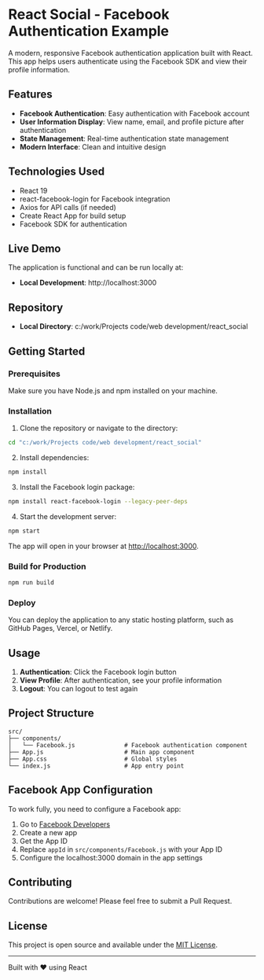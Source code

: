 # React Social - Facebook Authentication Example

A modern, responsive Facebook authentication application built with React. This app helps users authenticate using the Facebook SDK and view their profile information.

## Features

- **Facebook Authentication**: Easy authentication with Facebook account
- **User Information Display**: View name, email, and profile picture after authentication
- **State Management**: Real-time authentication state management
- **Modern Interface**: Clean and intuitive design

## Technologies Used

- React 19
- react-facebook-login for Facebook integration
- Axios for API calls (if needed)
- Create React App for build setup
- Facebook SDK for authentication

## Live Demo

The application is functional and can be run locally at:
- **Local Development**: http://localhost:3000

## Repository

- **Local Directory**: c:/work/Projects code/web development/react_social

## Getting Started

### Prerequisites

Make sure you have Node.js and npm installed on your machine.

### Installation

1. Clone the repository or navigate to the directory:
```bash
cd "c:/work/Projects code/web development/react_social"
```

2. Install dependencies:
```bash
npm install
```

3. Install the Facebook login package:
```bash
npm install react-facebook-login --legacy-peer-deps
```

4. Start the development server:
```bash
npm start
```

The app will open in your browser at [http://localhost:3000](http://localhost:3000).

### Build for Production

```bash
npm run build
```

### Deploy

You can deploy the application to any static hosting platform, such as GitHub Pages, Vercel, or Netlify.

## Usage

1. **Authentication**: Click the Facebook login button
2. **View Profile**: After authentication, see your profile information
3. **Logout**: You can logout to test again

## Project Structure

```
src/
├── components/
│   └── Facebook.js              # Facebook authentication component
├── App.js                       # Main app component
├── App.css                      # Global styles
└── index.js                     # App entry point
```

## Facebook App Configuration

To work fully, you need to configure a Facebook app:

1. Go to [Facebook Developers](https://developers.facebook.com/)
2. Create a new app
3. Get the App ID
4. Replace `appId` in `src/components/Facebook.js` with your App ID
5. Configure the localhost:3000 domain in the app settings

## Contributing

Contributions are welcome! Please feel free to submit a Pull Request.

## License

This project is open source and available under the [MIT License](LICENSE).

---

Built with ❤️ using React
